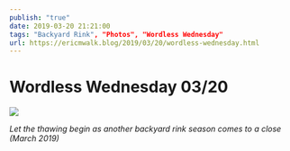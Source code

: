```yaml
---
publish: "true"
date: 2019-03-20 21:21:00
tags: "Backyard Rink", "Photos", "Wordless Wednesday"
url: https://ericmwalk.blog/2019/03/20/wordless-wednesday.html
---
```


# Wordless Wednesday 03/20

![](https://ericmwalk.blog/uploads/2021/ab1032cd06.jpg)

*Let the thawing begin as another backyard rink season comes to a close (March 2019)*
